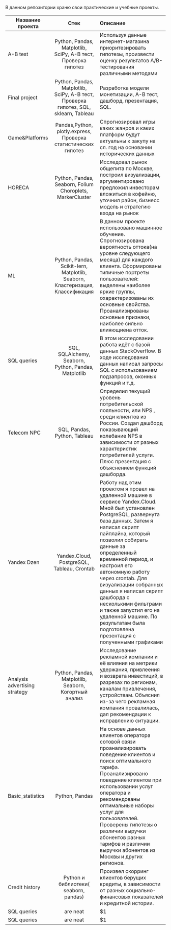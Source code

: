 В данном репозитории храню свои практические и учебные проекты.

| Название проекта        | Стек           | Описание  |
| ------------- |:-------------:| :-----|
| A-B test     | Python, Pandas, Matplotlib, SciPy, A-B тест, Проверка гипотез | Используя данные интернет-магазина приоритезировать гипотезы, произвести оценку результатов A/B-тестирования различными методами|
| Final project     | Python, Pandas, Matplotlib, SciPy, A-B тест, Проверка гипотез, SQL, sklearn, Tableau     | Разработка модели монетизации, А-В тест, дашборд, презентация, SQL. |
|Game&Platforms |Pandas,Python, plotly.express, Проверка статистических гипотез|Спрогнозировал игры каких жанров и каких платформ будут актуальны к закупу на сл. год на основании исторических данных |
| HORECA | Python, Pandas, Seaborn, Folium Choroplets, MarkerCluster    |Исследовал рынок общепита по Москве, построил визуализации, аргументировано предложил инвесторам вложиться в кофейню, уточнил район, бизнесс модель и стратегию входа на рынок|
| ML | Python, Pandas, Scikit-lern, Matplotlib, Seaborn, Кластеризация, Классификация     | В данном проекте использовано машинное обучение. Спрогнозирована вероятность оттока(на уровне следующего месяца) для каждого клиента. Сформированы типичные портреты пользователей: выделены наиболее яркие группы, охарактеризованы их основные свойства. Проанализированы основные признаки, наиболее сильно влияющиена отток.|
| SQL queries | SQL, SQLAlchemy, Seaborn, Python, Pandas, Matplotlib     |В этом исследовании работа идёт с базой данных StackOverflow. В ходе исследования данных написал запросы SQL с использованием подзапросов, оконных функций и т.д.|
| Telecom NPC | SQL, Pandas, Python, Tableau     | Определил текущий уровень потребительской лояльности, или NPS , среди клиентов из России. Создал дашборд показывающий колебание NPS в зависимости от разных характеристик потребителей услуги. Плюс презентация с объяснением функций дашборда. |
|Yandex Dzen | Yandex.Cloud, PostgreSQL, Tableau, Crontab      | Работу над этим проектом я провел на удаленной машине в сервисе Yandex.Cloud. Мной был установлен PostgreSQL, развернута база данных. Затем я написал скрипт пайплайна, который позволил собирать данные за определенный временной период, и настроил его автономную работу через crontab. Для визуализации собранных данных я написал скрипт дашборда с несколькими фильтрами и также запустил его на удаленной машине. По результатам была подготовлена презентация с полученными графиками |
| Analysis advertising strategy | Python, Pandas, Matplotlib, Seaborn, Когортный анализ     | Исследование рекламной компании и её влияния на метрики удержания, привлеения и возврата инвестиций, в разрезах по регионам, каналам привлечения, устройствам. Объяснил из-за чего рекламная компания провалилась, дал рекомендации к исправлению ситуации.| 
| Basic_statistics | Python, Pandas      |   На основе данных клиентов оператора сотовой связи проанализировать поведение клиентов и поиск оптимального тарифа. Проанализировано поведение клиентов при использовании услуг оператора и рекомендованы оптимальные наборы услуг для пользователей. Проверены гипотезы о различии выручки абонентов разных тарифов и различии выручки абонентов из Москвы и других регионов. |
| Credit history | Python и библиотеки( seaborn, pandas)    |  Произвел скорринг клиентов берущих кредиты, в зависимости от разных социально-финансовых показателей и кредитной истории. |
| SQL queries | are neat      |    $1 |
| SQL queries | are neat      |    $1 |
